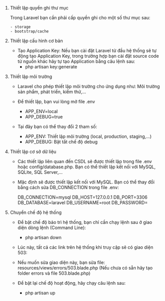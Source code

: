 1.  Thiết lập quyền ghi thư mục

    Trong Laravel bạn cần phải cấp quyền ghi cho một số thư mục sau:

        - storage
        - bootstrap/cache

2.  Thiết lập cấu hình cơ bản

    - Tạo Application Key: Nếu bạn cài đặt Laravel từ đầu hệ thống sẽ tự động tạo Application Key,
      trong trường hợp bạn cài đặt source code từ nguồn khác hãy tự tạo Application bằng câu lệnh sau:
      - php artisan key:generate

3.  Thiết lập môi trường

    - Laravel cho phép thiết lập môi trường cho ứng dụng như: Môi trường sản phẩm, phát triển, kiểm thử,…

    - Để thiết lập, bạn vui lòng mở file .env
      - APP_ENV=local
      - APP_DEBUG=true
    - Tại đây bạn có thể thay đổi 2 tham số:

      - APP_ENV: Thiết lập môi trường (local, production, staging,…)
      - APP_DEBUG: Bật tắt chế độ debug

4.  Thiết lập cơ sở dữ liệu

    - Các thiết lập liên quan đến CSDL sẽ được thiết lập trong file .env hoặc config/database.php. Bạn có thể thiết lập kết nối với MySQL, SQLite, SQL Server,…
    - Mặc định sẽ được thiết lập kết nối với MySQL. Bạn có thể thay đổi bằng cách sửa DB_CONNECTION trong file .env:

      DB_CONNECTION=mysql
      DB_HOST=127.0.0.1
      DB_PORT=3306
      DB_DATABASE=laravel
      DB_USERNAME=root
      DB_PASSWORD=

5.  Chuyển chế độ hệ thống

    - Để bật chế độ bảo trì hệ thống, bạn chỉ cần chạy lệnh sau ở giao diện dòng lệnh (Command Line):
      - php artisan down
    - Lúc này, tất cả các link trên hệ thống khi truy cập sẽ có giao diện 503:
    - Nếu muốn sửa giao diện này, bạn sửa file:
      resources/views/errors/503.blade.php (Nếu chưa có sẵn hãy tạo folder errors và file 503.blade.php)

    - Để bật lại chế độ hoạt động, hãy chạy câu lệnh sau:
      - php artisan up
